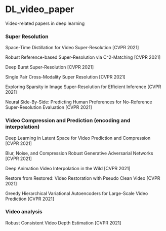 # DL_video_paper
Video-related papers in deep learning


### Super Resolution
Space-Time Distillation for Video Super-Resolution [CVPR 2021]

Robust Reference-based Super-Resolution via C^2-Matching [CVPR 2021]

Deep Burst Super-Resolution [CVPR 2021]

Single Pair Cross-Modality Super Resolution [CVPR 2021]

Exploring Sparsity in Image Super-Resolution for Efficient Inference [CVPR 2021]

Neural Side-By-Side: Predicting Human Preferences for No-Reference Super-Resolution Evaluation [CVPR 2021]


### Video Compression and Prediction (encoding and interpolation)
Deep Learning in Latent Space for Video Prediction and Compression [CVPR 2021]

Blur, Noise, and Compression Robust Generative Adversarial Networks [CVPR 2021]

Deep Animation Video Interpolation in the Wild [CVPR 2021]

Restore from Restored: Video Restoration with Pseudo Clean Video [CVPR 2021]

Greedy Hierarchical Variational Autoencoders for Large-Scale Video Prediction [CVPR 2021]



### Video analysis
Robust Consistent Video Depth Estimation [CVPR 2021]

